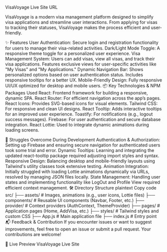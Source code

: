 VisaVoyage
Live Site URL <!-- Replace `#` with the actual live site URL -->

VisaVoyage is a modern visa management platform designed to simplify visa applications and streamline user interactions. From applying for visas to tracking their statuses, VisaVoyage makes the process efficient and user-friendly.

✨ Features
User Authentication: Secure login and registration functionality for users to manage their visa-related activities.
Dark/Light Mode Toggle: A responsive theme toggle for a personalized user experience.
Visa Management System:
Users can add visas, view all visas, and track their visa applications.
Features exclusive views for user-specific activities like "My Visas" and "My Applications."
Dynamic Navigation Bar:
Shows personalized options based on user authentication status.
Includes responsive tooltips for a better UX.
Mobile-Friendly Design: Fully responsive UI/UX optimized for desktop and mobile users.
📦 Key Technologies & NPM Packages Used
React: Frontend framework for building a responsive, dynamic SPA.
React Router: For efficient navigation across the app’s pages.
React Icons: Provides SVG-based icons for visual elements.
Tailwind CSS: For responsive and clean UI designs.
React Tooltip: Adds interactive tooltips for an improved user experience.
Toastify: For notifications (e.g., logout success messages).
Firebase: For user authentication and secure database integration.
React Lottie: Used to integrate dynamic animations during loading screens.


📖 Struggles Overcome During Development
Authentication & Authorization: Setting up Firebase and ensuring secure navigation for authenticated users took some trial and error.
Dynamic Tooltips: Learning and integrating the updated react-tooltip package required adjusting import styles and syntax.
Responsive Design: Balancing desktop and mobile-friendly layouts using Tailwind's utility classes took extensive testing.
Animation Integration: Initially struggled with loading Lottie animations dynamically via URLs, resolved by managing JSON files locally.
State Management: Handling user states and implementing functionality like LogOut and Profile View required efficient context management.
🛠️ Directory Structure
plaintext
Copy code
src/
├── assets/              # Images, animations (e.g., user icons, Lottie files)
├── components/          # Reusable UI components (Navbar, Footer, etc.)
├── provider/            # Context providers (AuthContext, ThemeProvider)
├── pages/               # Application pages (Home, AddVisa, etc.)
├── styles/              # Tailwind styles and custom CSS
├── App.js               # Main application file
├── index.js             # Entry point
📬 Feedback & Contribution
If you encounter issues or want to suggest improvements, feel free to open an issue or submit a pull request. Your contributions are welcome!

🌟 Live Preview
VisaVoyage Live Site <!-- Replace `#` with the actual live site URL -->


